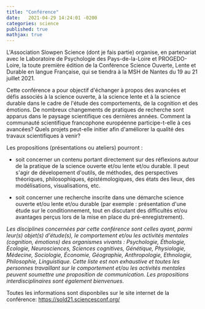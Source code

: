 ```yaml
---
title: "Conférence"
date:   2021-04-29 14:24:01 -0200
categories: science
published: true
mathjax: true
---
```


L'Association Slowpen Science (dont je fais partie) organise, en partenariat avec le Laboratoire de Psychologie des Pays-de-la-Loire et PROGEDO-Loire, la toute première édition de la Conférence Science Ouverte, Lente et Durable en langue Française, qui se tiendra à la MSH de Nantes du 19 au 21 juillet 2021.

Cette conférence a pour objectif d'échanger à propos des avancées et défis associés à la science ouverte, à la science lente et à la science durable dans le cadre de l'étude des comportements, de la cognition et des émotions. De nombreux changements de pratiques de recherche sont apparus dans le paysage scientifique ces dernières années. Comment la communauté scientifique francophone européenne participe-t-elle à ces avancées? Quels projets peut-elle initier afin d'améliorer la qualité des travaux scientifiques à venir?

Les propositions (présentations ou ateliers) pourront :

- soit concerner un contenu portant directement sur des réflexions autour de la pratique de la science ouverte et/ou lente et/ou durable. Il peut s'agir de dévelopement d'outils, de méthodes, des perspectives théoriques, philosophiques, épistémologiques, des états des lieux, des modélisations, visualisations, etc.

- soit concerner une recherche inscrite dans une démarche science ouverte et/ou lente et/ou durable (par exemple : présentation d'une étude sur le conditionnement, tout en discutant des difficultés et/ou avantages perçus lors de la mise en place du pré-enregistrement).

*Les disciplines concernées par cette conférence sont celles ayant, parmi leur(s) objet(s) d'étude(s), le comportement et/ou les activités mentales (cognition, émotions) des organismes vivants : Psychologie, Éthologie, Écologie, Neurosciences, Sciences cognitives, Génétique, Physiologie, Médecine, Sociologie, Économie, Géographie, Anthropologie, Ethnologie, Philosophie, Linguistique. Cette liste est non exhaustive et toutes les personnes travaillant sur le comportement et/ou les activités mentales peuvent soumettre une proposition de communication. Les propositions interdisciplinaires sont également bienvenues.*

Toutes les informations sont disponbiles sur le site internet de la conférence: https://sold21.sciencesconf.org/
